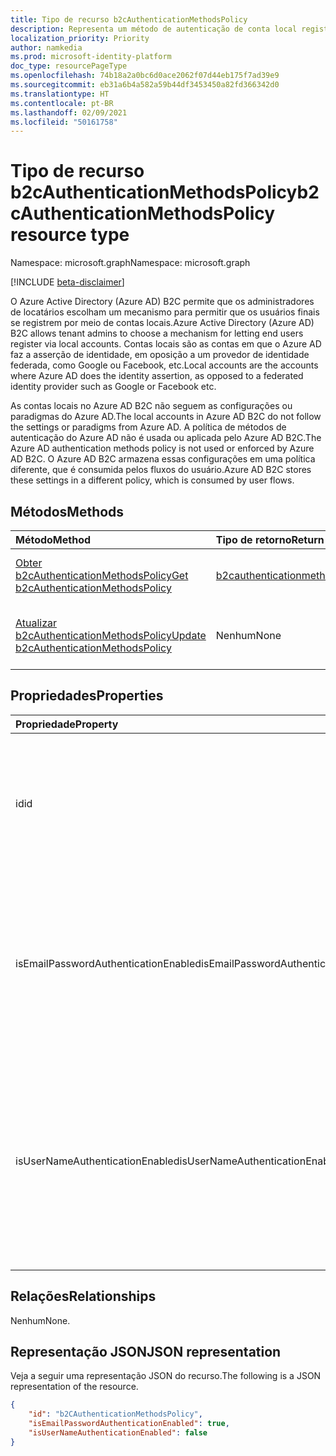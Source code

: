 ```yaml
---
title: Tipo de recurso b2cAuthenticationMethodsPolicy
description: Representa um método de autenticação de conta local registrado para um usuário configurado em um locatário Azure Active Directory (Azure AD) B2C.
localization_priority: Priority
author: namkedia
ms.prod: microsoft-identity-platform
doc_type: resourcePageType
ms.openlocfilehash: 74b18a2a0bc6d0ace2062f07d44eb175f7ad39e9
ms.sourcegitcommit: eb31a6b4a582a59b44df3453450a82fd366342d0
ms.translationtype: HT
ms.contentlocale: pt-BR
ms.lasthandoff: 02/09/2021
ms.locfileid: "50161758"
---
```

# <a name="b2cauthenticationmethodspolicy-resource-type"></a><span data-ttu-id="0eacb-103">Tipo de recurso b2cAuthenticationMethodsPolicy</span><span class="sxs-lookup"><span data-stu-id="0eacb-103">b2cAuthenticationMethodsPolicy resource type</span></span>

<span data-ttu-id="0eacb-104">Namespace: microsoft.graph</span><span class="sxs-lookup"><span data-stu-id="0eacb-104">Namespace: microsoft.graph</span></span>

[!INCLUDE [beta-disclaimer](../../includes/beta-disclaimer.md)]

<span data-ttu-id="0eacb-105">O Azure Active Directory (Azure AD) B2C permite que os administradores de locatários escolham um mecanismo para permitir que os usuários finais se registrem por meio de contas locais.</span><span class="sxs-lookup"><span data-stu-id="0eacb-105">Azure Active Directory (Azure AD) B2C allows tenant admins to choose a mechanism for letting end users register via local accounts.</span></span> <span data-ttu-id="0eacb-106">Contas locais são as contas em que o Azure AD faz a asserção de identidade, em oposição a um provedor de identidade federada, como Google ou Facebook, etc.</span><span class="sxs-lookup"><span data-stu-id="0eacb-106">Local accounts are the accounts where Azure AD does the identity assertion, as opposed to a federated identity provider such as Google or Facebook etc.</span></span>

<span data-ttu-id="0eacb-107">As contas locais no Azure AD B2C não seguem as configurações ou paradigmas do Azure AD.</span><span class="sxs-lookup"><span data-stu-id="0eacb-107">The local accounts in Azure AD B2C do not follow the settings or paradigms from Azure AD.</span></span> <span data-ttu-id="0eacb-108">A política de métodos de autenticação do Azure AD não é usada ou aplicada pelo Azure AD B2C.</span><span class="sxs-lookup"><span data-stu-id="0eacb-108">The Azure AD authentication methods policy is not used or enforced by Azure AD B2C.</span></span> <span data-ttu-id="0eacb-109">O Azure AD B2C armazena essas configurações em uma política diferente, que é consumida pelos fluxos do usuário.</span><span class="sxs-lookup"><span data-stu-id="0eacb-109">Azure AD B2C stores these settings in a different policy, which is consumed by user flows.</span></span>

## <a name="methods"></a><span data-ttu-id="0eacb-110">Métodos</span><span class="sxs-lookup"><span data-stu-id="0eacb-110">Methods</span></span>

| <span data-ttu-id="0eacb-111">Método</span><span class="sxs-lookup"><span data-stu-id="0eacb-111">Method</span></span>       | <span data-ttu-id="0eacb-112">Tipo de retorno</span><span class="sxs-lookup"><span data-stu-id="0eacb-112">Return type</span></span> | <span data-ttu-id="0eacb-113">Descrição</span><span class="sxs-lookup"><span data-stu-id="0eacb-113">Description</span></span> |
|:-------------|:------------|:------------|
| [<span data-ttu-id="0eacb-114">Obter b2cAuthenticationMethodsPolicy</span><span class="sxs-lookup"><span data-stu-id="0eacb-114">Get b2cAuthenticationMethodsPolicy</span></span>](../api/b2cauthenticationmethodspolicy-get.md) | [<span data-ttu-id="0eacb-115">b2cauthenticationmethodspolicy</span><span class="sxs-lookup"><span data-stu-id="0eacb-115">b2cauthenticationmethodspolicy</span></span>](b2cauthenticationmethodspolicy.md) | <span data-ttu-id="0eacb-116">Leia as propriedades de um objeto **b2cAuthenticationMethodsPolicy**.</span><span class="sxs-lookup"><span data-stu-id="0eacb-116">Read the properties of a **b2cauthenticationmethodspolicy** object.</span></span> |
| [<span data-ttu-id="0eacb-117">Atualizar b2cAuthenticationMethodsPolicy</span><span class="sxs-lookup"><span data-stu-id="0eacb-117">Update b2cAuthenticationMethodsPolicy</span></span>](../api/b2cauthenticationmethodspolicy-update.md) | <span data-ttu-id="0eacb-118">Nenhum</span><span class="sxs-lookup"><span data-stu-id="0eacb-118">None</span></span> | <span data-ttu-id="0eacb-119">Atualize as propriedades de um objeto **b2cAuthenticationMethodsPolicy**.</span><span class="sxs-lookup"><span data-stu-id="0eacb-119">Update the properties of a **b2cauthenticationmethodspolicy** objects.</span></span> |

## <a name="properties"></a><span data-ttu-id="0eacb-120">Propriedades</span><span class="sxs-lookup"><span data-stu-id="0eacb-120">Properties</span></span>

| <span data-ttu-id="0eacb-121">Propriedade</span><span class="sxs-lookup"><span data-stu-id="0eacb-121">Property</span></span>     | <span data-ttu-id="0eacb-122">Tipo</span><span class="sxs-lookup"><span data-stu-id="0eacb-122">Type</span></span>        | <span data-ttu-id="0eacb-123">Descrição</span><span class="sxs-lookup"><span data-stu-id="0eacb-123">Description</span></span> |
|:-------------|:------------|:------------|
|<span data-ttu-id="0eacb-124">id</span><span class="sxs-lookup"><span data-stu-id="0eacb-124">id</span></span>|<span data-ttu-id="0eacb-125">String</span><span class="sxs-lookup"><span data-stu-id="0eacb-125">String</span></span>|<span data-ttu-id="0eacb-126">A id da política de métodos de autenticação do B2C.</span><span class="sxs-lookup"><span data-stu-id="0eacb-126">The id of the B2C authentication methods policy.</span></span> <span data-ttu-id="0eacb-127">Esta é a chave e uma propriedade somente leitura.</span><span class="sxs-lookup"><span data-stu-id="0eacb-127">This is a read only property and the key.</span></span>|
|<span data-ttu-id="0eacb-128">isEmailPasswordAuthenticationEnabled</span><span class="sxs-lookup"><span data-stu-id="0eacb-128">isEmailPasswordAuthenticationEnabled</span></span>|<span data-ttu-id="0eacb-129">Booliano</span><span class="sxs-lookup"><span data-stu-id="0eacb-129">Boolean</span></span>|<span data-ttu-id="0eacb-130">O administrador de locatário pode configurar contas locais usando o email se o método de autenticação de email e senha estiver habilitado.</span><span class="sxs-lookup"><span data-stu-id="0eacb-130">The tenant admin can configure local accounts using email if the email and password authentication method is enabled.</span></span>|
|<span data-ttu-id="0eacb-131">isUserNameAuthenticationEnabled</span><span class="sxs-lookup"><span data-stu-id="0eacb-131">isUserNameAuthenticationEnabled</span></span>|<span data-ttu-id="0eacb-132">Booliano</span><span class="sxs-lookup"><span data-stu-id="0eacb-132">Boolean</span></span>|<span data-ttu-id="0eacb-133">O administrador de locatários pode configurar contas locais usando o nome de usuário se o método de autenticação do nome de usuário e senha estiver habilitado.</span><span class="sxs-lookup"><span data-stu-id="0eacb-133">The tenant admin can configure local accounts using username if the username and password authentication method is enabled.</span></span>|

## <a name="relationships"></a><span data-ttu-id="0eacb-134">Relações</span><span class="sxs-lookup"><span data-stu-id="0eacb-134">Relationships</span></span>

<span data-ttu-id="0eacb-135">Nenhum</span><span class="sxs-lookup"><span data-stu-id="0eacb-135">None.</span></span>

## <a name="json-representation"></a><span data-ttu-id="0eacb-136">Representação JSON</span><span class="sxs-lookup"><span data-stu-id="0eacb-136">JSON representation</span></span>

<span data-ttu-id="0eacb-137">Veja a seguir uma representação JSON do recurso.</span><span class="sxs-lookup"><span data-stu-id="0eacb-137">The following is a JSON representation of the resource.</span></span>

<!-- {
  "blockType": "resource",
  "optionalProperties": [

  ],
  "@odata.type": "microsoft.graph.b2cAuthenticationMethodsPolicy",
  "keyProperty": "id"
}-->

```json
{
    "id": "b2CAuthenticationMethodsPolicy",
    "isEmailPasswordAuthenticationEnabled": true,
    "isUserNameAuthenticationEnabled": false
}
```

<!-- uuid: 16cd6b66-4b1a-43a1-adaf-3a886856ed98
2019-02-04 14:57:30 UTC -->
<!-- {
  "type": "#page.annotation",
  "description": "b2cAuthenticationMethodsPolicy resource",
  "keywords": "",
  "section": "documentation",
  "tocPath": ""
}-->
